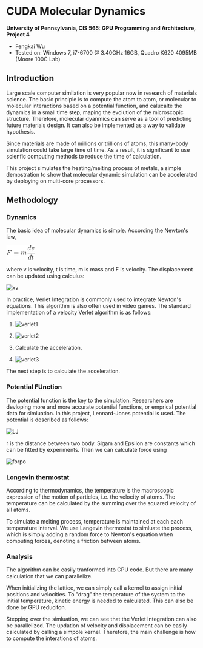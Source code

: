 CUDA Molecular Dynamics
================

**University of Pennsylvania, CIS 565: GPU Programming and Architecture, Project 4**

*  Fengkai Wu
*  Tested on: Windows 7, i7-6700 @ 3.40GHz 16GB, Quadro K620 4095MB (Moore 100C Lab)

## Introduction
Large scale computer similation is very popular now in research of materials science. The basic principle is to compute the atom to atom, or molecular to molecular interactions based on a potential function, and calucalte the dynamics in a small time step, maping the evolution of the microscopic structure. Therefore, molecular dyanmics can serve as a tool of predicting future materials design. It can also be implemented as a way to validate hypothesis.

Since materials are made of millions or trillions of atoms, this many-body simulation could take large time of time. As a result, it is significant to use scienfic computing methods to reduce the time of calculation.

This project simulates the heating/melting process of metals, a simple demostration to show that molecular dynamic simulation can be accelerated by deploying on multi-core processors.

## Methodology

### Dynamics
The basic idea of molecular dynamics is simple. According the Newton's law, 

![newton](https://github.com/wufk/Project4-Molecular-Dynamics/blob/master/images/CodeCogsEqn.png)

where v is velocity, t is time, m is mass and F is velocity. The displacement can be updated using calculus:

![xv]()

In practice, Verlet Integration is commonly used to integrate Newton's equations. This algorithm is also often used in video games. The standard implementation of a velocity Verlet algorithm is as follows:

1. ![verlet1]()

2. ![verlet2]()

3. Calculate the acceleration.

4. ![verlet3]()

The next step is to calculate the acceleration.

### Potential FUnction

The potential function is the key to the simulation. Researchers are devloping  more and more accurate potential functions, or emprical potential data for simluation. In this project, Lennard-Jones potential is used. The potential is described as follows:

![LJ]()

r is the distance between two body. Sigam and Epsilon are constants which can be fitted by experiments. Then we can calculate force using

![forpo]()

### Longevin thermostat

According to thermodynamics, the temperature is the macroscopic expression of the motion of particles, i.e. the velocity of atoms. The temperature can be calculated by the summing over the squared velocity of all atoms. 

To simulate a melting process, temperature is maintained at each each temperature interval. We use Langevin thermostat to simluate the process, which is simply adding a random force to Newton's equation when computing forces, denoting a friction between atoms.

### Analysis

The algorithm can be easily tranformed into CPU code. But there are many calculation that we can parallelize. 

When initializing the lattice, we can simply call a kernel to assign initial positions and velocities. To "drag" the temperature of the system to the initial temperature, kinetic energy is needed to calculated. This can also be done by GPU reduciton. 

Stepping over the simluation, we can see that the Verlet Integration can also be parallelized. The updation of velocity and displacement can be easily calculated by calling a simpole kernel. Therefore, the main challenge is how to compute the interations of atoms.


